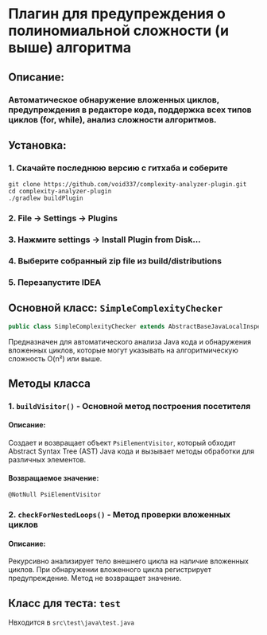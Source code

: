 # Плагин для предупреждения о полиномиальной сложности (и выше) алгоритма
## Описание:
### Автоматическое обнаружение вложенных циклов, предупреждения в редакторе кода, поддержка всех типов циклов (for, while), анализ сложности алгоритмов.
## Установка:
### 1. Скачайте последнюю версию с гитхаба и соберите
```
git clone https://github.com/void337/complexity-analyzer-plugin.git
cd complexity-analyzer-plugin
./gradlew buildPlugin
```
### 2. File → Settings → Plugins
### 3. Нажмите settings → Install Plugin from Disk...
### 4. Выберите собранный zip file из build/distributions
### 5. Перезапустите IDEA

## Основной класс: `SimpleComplexityChecker`
```java
public class SimpleComplexityChecker extends AbstractBaseJavaLocalInspectionTool {}
```
Предназначен для автоматического анализа Java кода и обнаружения вложенных циклов, которые могут указывать на алгоритмическую сложность O(n²) или выше.
## Методы класса

### 1. `buildVisitor()` - Основной метод построения посетителя

#### Описание:
Создает и возвращает объект `PsiElementVisitor`, который обходит Abstract Syntax Tree (AST) Java кода и вызывает методы обработки для различных элементов.
#### Возвращаемое значение:
`@NotNull PsiElementVisitor`

### 2. `checkForNestedLoops()` - Метод проверки вложенных циклов

#### Описание:
Рекурсивно анализирует тело внешнего цикла на наличие вложенных циклов. При обнаружении вложенного цикла регистрирует предупреждение.
Метод не возвращает значение.
## Класс для теста: `test`
Нвходится в `src\test\java\test.java`




